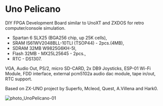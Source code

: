# Uno Pelicano
DIY FPGA Development Board similar to UnoXT and ZXDOS for retro computer/console simulation.

- Spartan 6 SLX25 (BGA256 chip, up 25K cells),
- SRAM IS61WV2048BLL-10TLI (TSOP44) - 2pcs.(4MB),
- SDRAM 32MB W9825G6KH-5I,
- Flash 32MB - MX25L25645 - 2pcs.,
- RTC - DS1307.

VGA, Audio Out, PS/2, micro SD-CARD, 2x DB9 Joysticks, ESP-01 Wi-Fi Module, FDD interface, external pcm5102a audio dac module, tape in/out, RTC support.

Based on ZX-UNO project by Superfo, Mcleod, Quest, A.Villena and Hark0.

![photo_UnoPelicano-01](https://github.com/user-attachments/assets/76df79d7-4d40-44e6-bc1b-180a54419fc3)
